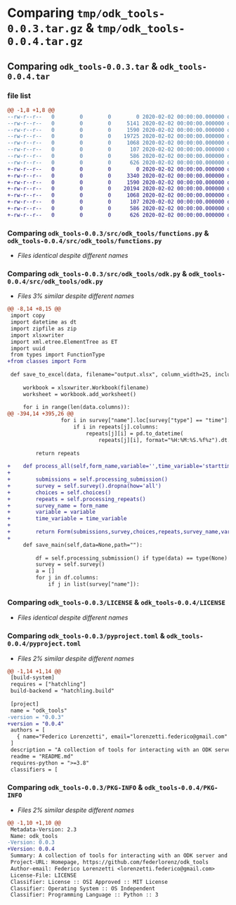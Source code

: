 # Comparing `tmp/odk_tools-0.0.3.tar.gz` & `tmp/odk_tools-0.0.4.tar.gz`

## Comparing `odk_tools-0.0.3.tar` & `odk_tools-0.0.4.tar`

### file list

```diff
@@ -1,8 +1,8 @@
--rw-r--r--   0        0        0        0 2020-02-02 00:00:00.000000 odk_tools-0.0.3/src/odk_tools/__init__.py
--rw-r--r--   0        0        0     5141 2020-02-02 00:00:00.000000 odk_tools-0.0.3/src/odk_tools/classes.py
--rw-r--r--   0        0        0     1590 2020-02-02 00:00:00.000000 odk_tools-0.0.3/src/odk_tools/functions.py
--rw-r--r--   0        0        0    19725 2020-02-02 00:00:00.000000 odk_tools-0.0.3/src/odk_tools/odk.py
--rw-r--r--   0        0        0     1068 2020-02-02 00:00:00.000000 odk_tools-0.0.3/LICENSE
--rw-r--r--   0        0        0      107 2020-02-02 00:00:00.000000 odk_tools-0.0.3/README.md
--rw-r--r--   0        0        0      586 2020-02-02 00:00:00.000000 odk_tools-0.0.3/pyproject.toml
--rw-r--r--   0        0        0      626 2020-02-02 00:00:00.000000 odk_tools-0.0.3/PKG-INFO
+-rw-r--r--   0        0        0        0 2020-02-02 00:00:00.000000 odk_tools-0.0.4/src/odk_tools/__init__.py
+-rw-r--r--   0        0        0     3340 2020-02-02 00:00:00.000000 odk_tools-0.0.4/src/odk_tools/classes.py
+-rw-r--r--   0        0        0     1590 2020-02-02 00:00:00.000000 odk_tools-0.0.4/src/odk_tools/functions.py
+-rw-r--r--   0        0        0    20194 2020-02-02 00:00:00.000000 odk_tools-0.0.4/src/odk_tools/odk.py
+-rw-r--r--   0        0        0     1068 2020-02-02 00:00:00.000000 odk_tools-0.0.4/LICENSE
+-rw-r--r--   0        0        0      107 2020-02-02 00:00:00.000000 odk_tools-0.0.4/README.md
+-rw-r--r--   0        0        0      586 2020-02-02 00:00:00.000000 odk_tools-0.0.4/pyproject.toml
+-rw-r--r--   0        0        0      626 2020-02-02 00:00:00.000000 odk_tools-0.0.4/PKG-INFO
```

### Comparing `odk_tools-0.0.3/src/odk_tools/functions.py` & `odk_tools-0.0.4/src/odk_tools/functions.py`

 * *Files identical despite different names*

### Comparing `odk_tools-0.0.3/src/odk_tools/odk.py` & `odk_tools-0.0.4/src/odk_tools/odk.py`

 * *Files 3% similar despite different names*

```diff
@@ -8,14 +8,15 @@
 import copy
 import datetime as dt
 import zipfile as zip
 import xlsxwriter
 import xml.etree.ElementTree as ET
 import uuid
 from types import FunctionType
+from classes import Form
 
 def save_to_excel(data, filename="output.xlsx", column_width=25, include_index=False, row_colours={0: "#D8E4BC", 1: "#C5D9F1"}, row_bold=[0], row_wrap=[1], autofilter=True, freeze_panes=True):
 
     workbook = xlsxwriter.Workbook(filename)
     worksheet = workbook.add_worksheet()
 
     for i in range(len(data.columns)):
@@ -394,14 +395,26 @@
                 for i in survey["name"].loc[survey["type"] == "time"]:
                     if i in repeats[j].columns:
                         repeats[j][i] = pd.to_datetime(
                             repeats[j][i], format="%H:%M:%S.%f%z").dt.time
 
         return repeats
 
+    def process_all(self,form_name,variable='',time_variable='starttime'):
+
+        submissions = self.processing_submission()
+        survey = self.survey().dropna(how='all')
+        choices = self.choices()
+        repeats = self.processing_repeats()
+        survey_name = form_name
+        variable = variable
+        time_variable = time_variable
+
+        return Form(submissions,survey,choices,repeats,survey_name,variable,time_variable)
+
     def save_main(self,data=None,path=""):
 
         df = self.processing_submission() if type(data) == type(None) else data
         survey = self.survey()
         a = []
         for j in df.columns:
             if j in list(survey["name"]):
```

### Comparing `odk_tools-0.0.3/LICENSE` & `odk_tools-0.0.4/LICENSE`

 * *Files identical despite different names*

### Comparing `odk_tools-0.0.3/pyproject.toml` & `odk_tools-0.0.4/pyproject.toml`

 * *Files 2% similar despite different names*

```diff
@@ -1,14 +1,14 @@
 [build-system]
 requires = ["hatchling"]
 build-backend = "hatchling.build"
 
 [project]
 name = "odk_tools"
-version = "0.0.3"
+version = "0.0.4"
 authors = [
   { name="Federico Lorenzetti", email="lorenzetti.federico@gmail.com" },
 ]
 description = "A collection of tools for interacting with an ODK server and uploading/downloading submissions"
 readme = "README.md"
 requires-python = ">=3.8"
 classifiers = [
```

### Comparing `odk_tools-0.0.3/PKG-INFO` & `odk_tools-0.0.4/PKG-INFO`

 * *Files 2% similar despite different names*

```diff
@@ -1,10 +1,10 @@
 Metadata-Version: 2.3
 Name: odk_tools
-Version: 0.0.3
+Version: 0.0.4
 Summary: A collection of tools for interacting with an ODK server and uploading/downloading submissions
 Project-URL: Homepage, https://github.com/federlorenz/odk_tools
 Author-email: Federico Lorenzetti <lorenzetti.federico@gmail.com>
 License-File: LICENSE
 Classifier: License :: OSI Approved :: MIT License
 Classifier: Operating System :: OS Independent
 Classifier: Programming Language :: Python :: 3
```

